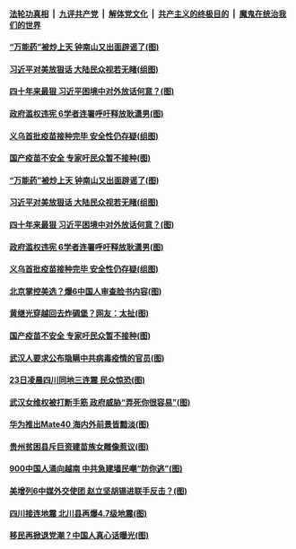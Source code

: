 ####  [法轮功真相](../../../../basic/blob/master/README.md?t=10242331) &nbsp;|&nbsp; [九评共产党](../../../../9ping.md/blob/master/README.md?t=10242331) &nbsp;|&nbsp; [解体党文化](../../../../jtdwh.md/blob/master/README.md?t=10242331)  &nbsp;|&nbsp; [共产主义的终极目的](../../../../gczydzjmd.md/blob/master/README.md?t=10242331) &nbsp;|&nbsp; [魔鬼在统治我们的世界](../../../../mgztzwmdsj.md/blob/master/README.md?t=10242331) 

#### [“万能药”被炒上天 钟南山又出面辟谣了(图)](../pages/p1/950263.md?t=10242331) 

#### [习近平对美放狠话 大陆民众视若无睹(组图)](../pages/p1/950220.md?t=10242331) 

#### [四十年来最狠 习近平困境中对外放话何意？(图)](../pages/p1/950171.md?t=10242331) 

#### [政府滥权违宪 6学者连署呼吁释放耿潇男(图)](../pages/p1/950180.md?t=10242331) 

#### [义乌首批疫苗接种完毕 安全性仍存疑(组图)](../pages/p1/950183.md?t=10242331) 

#### [国产疫苗不安全 专家吁民众暂不接种(图)](../pages/p1/950164.md?t=10242331) 

#### [“万能药”被炒上天 钟南山又出面辟谣了(图)](../pages/p1/950263.md?t=10242331) 

#### [习近平对美放狠话 大陆民众视若无睹(组图)](../pages/p1/950220.md?t=10242331) 

#### [四十年来最狠 习近平困境中对外放话何意？(图)](../pages/p1/950171.md?t=10242331) 

#### [政府滥权违宪 6学者连署呼吁释放耿潇男(图)](../pages/p1/950180.md?t=10242331) 

#### [义乌首批疫苗接种完毕 安全性仍存疑(组图)](../pages/p1/950183.md?t=10242331) 

#### [北京掌控美选？爆6中国人审查脸书内容(图)](../pages/p1/950181.md?t=10242331) 

#### [黄继光穿越回去炸碉堡？网友：太扯(图)](../pages/p1/950150.md?t=10242331) 

#### [国产疫苗不安全 专家吁民众暂不接种(图)](../pages/p1/950164.md?t=10242331) 


#### [武汉人要求公布隐瞒中共病毒疫情的官员(图)](../pages/p1/950130.md?t=10242331) 

#### [23日凌晨四川同地三连震 民众惊恐(图)](../pages/p1/950117.md?t=10242331) 


#### [武汉女维权被打断手筋 政府威胁“弄死你很容易”(图)](../pages/p1/950106.md?t=10242331) 

#### [华为推出Mate40 海内外前景皆黯淡(图)](../pages/p1/950101.md?t=10242331) 

#### [贵州贫困县斥巨资建苗族女雕像惹议(图)](../pages/p1/950063.md?t=10242331) 

#### [900中国人涌向越南 中共急建墙民嘲“防你逃”(图)](../pages/p1/950068.md?t=10242331) 


#### [美增列6中媒外交使团 赵立坚胡锡进联手反击？(图)](../pages/p1/950051.md?t=10242331) 

#### [四川接连地震 北川县再爆4.7级地震(图)](../pages/p1/950032.md?t=10242331) 

#### [移民再掀退党潮？中国人真心话曝光(图)](../pages/p1/950020.md?t=10242331) 

